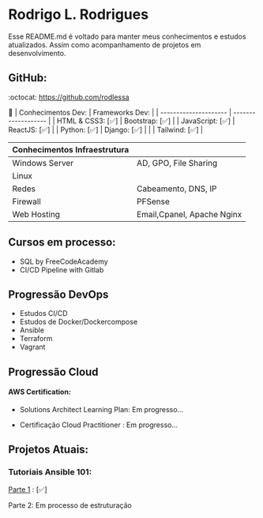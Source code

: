 
# Rodrigo L. Rodrigues

Esse README.md é voltado para manter meus conhecimentos e estudos atualizados. 
Assim como acompanhamento de projetos em desenvolvimento.
## GitHub: 
:octocat: https://github.com/rodlessa 

:rocket:
 | Conhecimentos Dev: | Frameworks Dev: |
 | --------------------- | ------------------- |
 | HTML & CSS3: [:white_check_mark:] | Bootstrap: [:white_check_mark:] |
 | JavaScript: [:white_check_mark:] | ReactJS: [:white_check_mark:] | 
 | Python: [:white_check_mark:] | Django: [:white_check_mark:] | 
 | | Tailwind: [:white_check_mark:] |
 
| Conhecimentos Infraestrutura| | 
| ---- | ---- | 
| Windows Server  | AD, GPO, File Sharing | 
| Linux| | 
| Redes | Cabeamento, DNS, IP| 
| Firewall | PFSense | 
| Web Hosting| Email,Cpanel, Apache Nginx|



## Cursos em processo:

- SQL by FreeCodeAcademy
- CI/CD Pipeline with Gitlab

## Progressão DevOps
- Estudos CI/CD
- Estudos de Docker/Dockercompose
- Ansible
- Terraform
- Vagrant

## Progressão Cloud
#### AWS Certification:
   - Solutions Architect Learning Plan: Em progresso...
    
   - Certificação Cloud Practitioner : Em progresso...

## Projetos Atuais:
### Tutoriais Ansible 101:

[Parte 1](https://github.com/rodlessa/ansible-101-pt-br) : [:white_check_mark:]

Parte 2: Em processo de estruturação